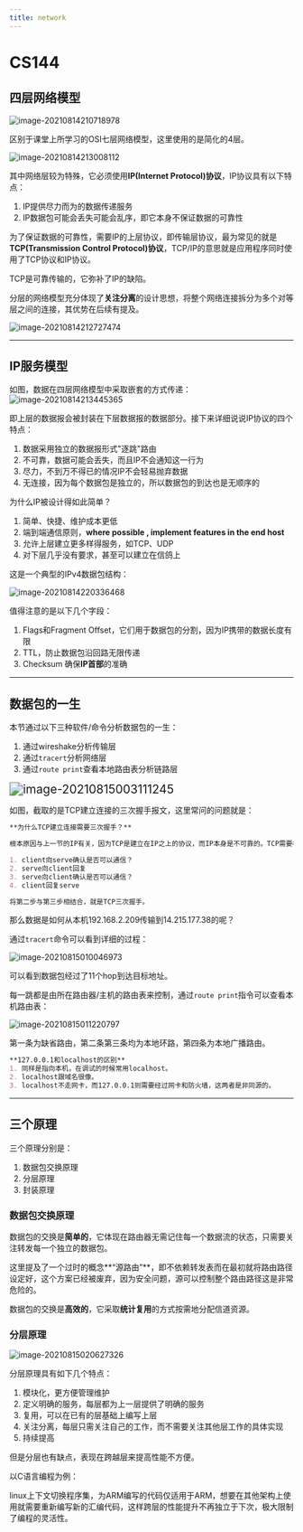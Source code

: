 ```yaml
---
title: network
---
```

# CS144

## 四层网络模型

![image-20210814210718978](http://img.gxyhero.top/img/202108142107078.png)

区别于课堂上所学习的OSI七层网络模型，这里使用的是简化的4层。

![image-20210814213008112](http://img.gxyhero.top/img/202108142130178.png)

其中网络层较为特殊，它必须使用**IP(Internet Protocol)协议**，IP协议具有以下特点：

1. IP提供尽力而为的数据传递服务
2. IP数据包可能会丢失可能会乱序，即它本身不保证数据的可靠性

为了保证数据的可靠性，需要IP的上层协议，即传输层协议，最为常见的就是**TCP(Transmission Control Protocol)协议**，TCP/IP的意思就是应用程序同时使用了TCP协议和IP协议。

TCP是可靠传输的，它弥补了IP的缺陷。

分层的网络模型充分体现了**关注分离**的设计思想，将整个网络连接拆分为多个对等层之间的连接，其优势在后续有提及。

![image-20210814212727474](http://img.gxyhero.top/img/202108142127612.png)

------



## IP服务模型

如图，数据在四层网络模型中采取嵌套的方式传递：![image-20210814213445365](http://img.gxyhero.top/img/202108142134411.png)

即上层的数据报会被封装在下层数据报的数据部分。接下来详细说说IP协议的四个特点：

1. 数据采用独立的数据报形式"逐跳"路由
2. 不可靠，数据可能会丢失，而且IP不会通知这一行为
3. 尽力，不到万不得已的情况IP不会轻易抛弃数据
4. 无连接，因为每个数据包是独立的，所以数据包的到达也是无顺序的

为什么IP被设计得如此简单？

1. 简单、快捷、维护成本更低
2. 端到端通信原则，**where possible , implement features in the end host**
3. 允许上层建立更多样得服务，如TCP、UDP
4. 对下层几乎没有要求，甚至可以建立在信鸽上

这是一个典型的IPv4数据包结构：

![image-20210814220336468](http://img.gxyhero.top/img/202108142203537.png)

值得注意的是以下几个字段：

1. Flags和Fragment Offset，它们用于数据包的分割，因为IP携带的数据长度有限
2. TTL，防止数据包沿回路无限传递
3. Checksum 确保**IP首部**的准确

------



## 数据包的一生

本节通过以下三种软件/命令分析数据包的一生：

1. 通过wireshake分析传输层
2. 通过`tracert`分析网络层
3. 通过`route print`查看本地路由表分析链路层

<img src="http://img.gxyhero.top/img/202108150031281.png" alt="image-20210815003111245" style="zoom:150%;" />

如图，截取的是TCP建立连接的三次握手报文，这里常问的问题就是：

```markdown
**为什么TCP建立连接需要三次握手？**

根本原因与上一节的IP有关，因为TCP是建立在IP之上的协议，而IP本身是不可靠的。TCP需要在这样一个不可靠的信道中建立可靠连接，就需要通信双方都确认，即理论上需要四步：

1. client向serve确认是否可以通信？
2. serve向client回复
3. serve向client确认是否可以通信？
4. client回复serve

将第二步与第三步相结合，就是TCP三次握手。
```

那么数据是如何从本机192.168.2.209传输到14.215.177.38的呢？

通过`tracert`命令可以看到详细的过程：

![image-20210815010046973](http://img.gxyhero.top/img/202108150100007.png)

可以看到数据包经过了11个hop到达目标地址。

每一跳都是由所在路由器/主机的路由表来控制，通过`route print`指令可以查看本机路由表：

![image-20210815011220797](http://img.gxyhero.top/img/202108150112836.png)

第一条为缺省路由，第二条第三条均为本地环路，第四条为本地广播路由。

```markdown
**127.0.0.1和localhost的区别**
1. 同样是指向本机，在调试的时候常用localhost。
2. localhost跟域名很像。
3. localhost不走网卡，而127.0.0.1则需要经过网卡和防火墙，这两者是非同源的。
```

------



## 三个原理

三个原理分别是：

1. 数据包交换原理
2. 分层原理
3. 封装原理

### 数据包交换原理

数据包的交换是**简单的**，它体现在路由器无需记住每一个数据流的状态，只需要关注转发每一个独立的数据包。

这里提及了一个过时的概念**“源路由”**，即不依赖转发表而在最初就将路由路径设定好，这个方案已经被废弃，因为安全问题，源可以控制整个路由路径这是非常危险的。

数据包的交换是**高效的**，它采取**统计复用**的方式按需地分配信道资源。

### 分层原理

![image-20210815020627326](http://img.gxyhero.top/img/202108150206401.png)

分层原理具有如下几个特点：

1. 模块化，更方便管理维护
2. 定义明确的服务，每层都为上一层提供了明确的服务
3. 复用，可以在已有的层基础上编写上层
4. 关注分离，每层只需关注自己的工作，而不需要关注其他层工作的具体实现
5. 持续提高

但是分层也有缺点，表现在跨越层来提高性能不方便。

以C语言编程为例：

linux上下文切换程序集，为ARM编写的代码仅适用于ARM，想要在其他架构上使用就需要重新编写新的汇编代码，这样跨层的性能提升不再独立于下次，极大限制了编程的灵活性。



